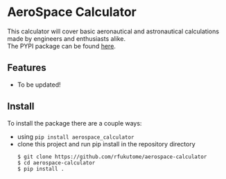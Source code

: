 # AeroSpace Calculator
This calculator will cover basic aeronautical and astronautical calculations made by engineers and enthusiasts alike.  
The PYPI package can be found [here](https://pypi.python.org/pypi/aerospace-calculator/0.1).

## Features
- To be updated!

## Install
To install the package there are a couple ways:
* using `pip install aerospace_calculator`
* clone this project and run pip install in the repository directory
  ```shell
  $ git clone https://github.com/rfukutome/aerospace-calculator
  $ cd aerospace-calculator
  $ pip install .
  ```
